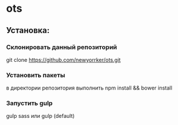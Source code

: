 ots
===========================================

## Установка:

### Склонировать данный репозиторий
git clone https://github.com/newyorrker/ots.git

### Установить пакеты
в директории репозитория выполнить npm install && bower install

### Запустить gulp
gulp sass
или
gulp (default)



